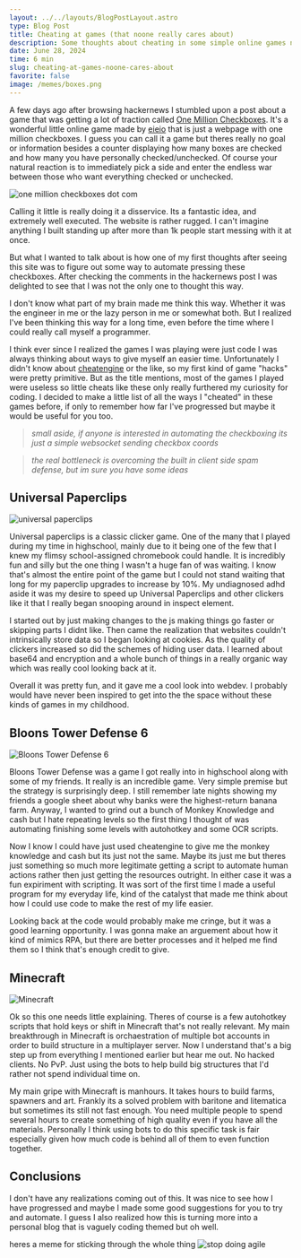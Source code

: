 ```yaml
---
layout: ../../layouts/BlogPostLayout.astro
type: Blog Post
title: Cheating at games (that noone really cares about)
description: Some thoughts about cheating in some simple online games noone cares about . And sort of how they got me into programming?
date: June 28, 2024
time: 6 min
slug: cheating-at-games-noone-cares-about
favorite: false
image: /memes/boxes.png
---
```


A few days ago after browsing hackernews I stumbled upon a post about a game that was getting a lot of traction called [One Million Checkboxes](https://onemillioncheckboxes.com/). It's a wonderful little online game made by [eieio](https://eieio.games/) that is just a webpage with one million checkboxes. I guess you can call it a game but theres really no goal or information besides a counter displaying how many boxes are checked and how many you have personally checked/unchecked. Of course your natural reaction is to immediately pick a side and enter the endless war between those who want everything checked or unchecked. 

<img title="Meme" alt="one million checkboxes dot com" src="/memes/boxes.png">

Calling it little is really doing it a disservice. Its a fantastic idea, and extremely well executed. The website is rather rugged. I can't imagine anything I built standing up after more than 1k people start messing with it at once.

But what I wanted to talk about is how one of my first thoughts after seeing this site was to figure out some way to automate pressing these checkboxes. After checking the comments in the hackernews post I was delighted to see that I was not the only one to thought this way. 

I don't know what part of my brain made me think this way. Whether it was the engineer in me or the lazy person in me or somewhat both. But I realized I've been thinking this way for a long time, even before the time where I could really call myself a programmer.

I think ever since I realized the games I was playing were just code I was always thinking about ways to give myself an easier time. Unfortunately I didn't know about [cheatengine](https://en.wikipedia.org/wiki/Cheat_Engine) or the like, so my first kind of game "hacks" were pretty primitive. But as the title mentions, most of the games I played were useless so little cheats like these only really furthered my curiosity for coding. I decided to make a little list of all the ways I "cheated" in these games before, if only to remember how far I've progressed but maybe it would be useful for you too.

<blockquote>
  <i> small aside, if anyone is interested in automating the checkboxing its just a simple websocket sending checkbox coords</i>
</blockquote>

<blockquote>
  <i> the real bottleneck is overcoming the built in client side spam defense, but im sure you have some ideas</i>
</blockquote>

## Universal Paperclips

<img title="Meme" alt="universal paperclips" src="/memes/paperclips.png">

Universal paperclips is a classic clicker game. One of the many that I played during my time in highschool, mainly due to it being one of the few that I knew my flimsy school-assigned chromebook could handle. It is incredibly fun and silly but the one thing I wasn't a huge fan of was waiting. I know that's almost the entire point of the game but I could not stand waiting that long for my paperclip upgrades to increase by 10%. My undiagnosed adhd aside it was my desire to speed up Universal Paperclips and other clickers like it that I really began snooping around in inspect element. 

I started out by just making changes to the js making things go faster or skipping parts I didnt like. Then came the realization that websites couldn't intrinsically store data so I began looking at cookies. As the quality of clickers increased so did the schemes of hiding user data. I learned about base64 and encryption and a whole bunch of things in a really organic way which was really cool looking back at it.

Overall it was pretty fun, and it gave me a cool look into webdev. I probably would have never been inspired to get into the the space without these kinds of games in my childhood.

## Bloons Tower Defense 6

<img title="Meme" alt="Bloons Tower Defense 6" src="/memes/bloons.png">

Bloons Tower Defense was a game I got really into in highschool along with some of my friends. It really is an incredible game. Very simple premise but the strategy is surprisingly deep. I still remember late nights showing my friends a google sheet about why banks were the highest-return banana farm. Anyway, I wanted to grind out a bunch of Monkey Knowledge and cash but I hate repeating levels so the first thing I thought of was automating finishing some levels with autohotkey and some OCR scripts. 

Now I know I could have just used cheatengine to give me the monkey knowledge and cash but its just not the same. Maybe its just me but theres just something so much more legitimate getting a script to automate human actions rather then just getting the resources outright. In either case it was a fun expiriment with scripting. It was sort of the first time I made a useful program for my everyday life, kind of the catalyst that made me think about how I could use code to make the rest of my life easier. 

Looking back at the code would probably make me cringe, but it was a good learning opportunity. I was gonna make an arguement about how it kind of mimics RPA, but there are better processes and it helped me find them so I think that's enough credit to give.

## Minecraft

<img title="Meme" alt="Minecraft" src="/memes/minecraft.png">

Ok so this one needs little explaining. Theres of course is a few autohotkey scripts that hold keys or shift in Minecraft that's not really relevant. My main breakthrough in Minecraft is orchaestration of multiple bot accounts in order to build structure in a multiplayer server. Now I understand that's a big step up from everything I mentioned earlier but hear me out. No hacked clients. No PvP. Just using the bots to help build big structures that I'd rather not spend individual time on.

My main gripe with Minecraft is manhours. It takes hours to build farms, spawners and art. Frankly its a solved problem with baritone and litematica but sometimes its still not fast enough. You need multiple people to spend several hours to create something of high quality even if you have all the materials. Personally I think using bots to do this specific task is fair especially given how much code is behind all of them to even function together.

## Conclusions

I don't have any realizations coming out of this. It was nice to see how I have progressed and maybe I made some good suggestions for you to try and automate. I guess I also realized how this is turning more into a personal blog that is vaguely coding themed but oh well.

heres a meme for sticking through the whole thing
<img title="Meme" alt="stop doing agile" src="/memes/agile.webp">
